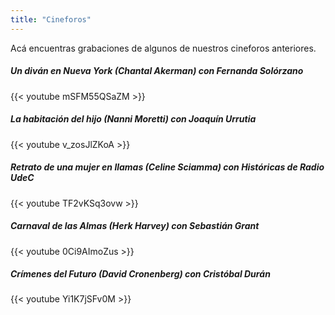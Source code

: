 ```yaml
---
title: "Cineforos"
---
```


Acá encuentras grabaciones de algunos de nuestros cineforos anteriores.

##### Un diván en Nueva York (Chantal Akerman) con Fernanda Solórzano
{{< youtube mSFM55QSaZM >}}


##### La habitación del hijo (Nanni Moretti) con Joaquín Urrutia
{{< youtube v_zosJlZKoA >}}

##### Retrato de una mujer en llamas (Celine Sciamma) con Históricas de Radio UdeC
{{< youtube TF2vKSq3ovw >}}

##### Carnaval de las Almas (Herk Harvey) con Sebastián Grant
{{< youtube 0Ci9AImoZus >}}

##### Crímenes del Futuro (David Cronenberg) con Cristóbal Durán
{{< youtube Yi1K7jSFv0M >}}